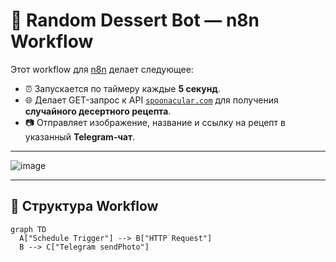 # 🍰 Random Dessert Bot — n8n Workflow

Этот workflow для [n8n](https://n8n.io) делает следующее:

- ⏰ Запускается по таймеру каждые **5 секунд**.
- 🌐 Делает GET-запрос к API [`spoonacular.com`](https://spoonacular.com/food-api) для получения **случайного десертного рецепта**.
- 📷 Отправляет изображение, название и ссылку на рецепт в указанный **Telegram-чат**.

---

![image](https://github.com/user-attachments/assets/072cc1e4-ace4-4e4d-905b-a89ae8af99c2)

---

## 🔧 Структура Workflow

```mermaid
graph TD
  A["Schedule Trigger"] --> B["HTTP Request"]
  B --> C["Telegram sendPhoto"]
